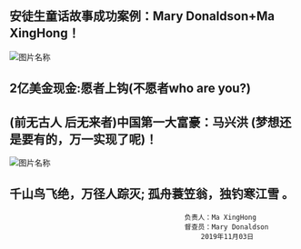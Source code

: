 ## 安徒生童话故事成功案例：Mary Donaldson+Ma XingHong！

![图片名称](https://i0.hippopx.com/photos/835/591/761/mermaid-in-copenhagen-thumb.jpg)

## 2亿美金现金:愿者上钩(不愿者who are you?)

## (前无古人 后无来者)中国第一大富豪：马兴洪 (梦想还是要有的，万一实现了呢)！
![图片名称](https://cn.bing.com/th?id=OIP.qurVrvVnffPZCpBkS3nZYAHaE0&pid=Api&rs=1)

## 千山鸟飞绝，万径人踪灭; 孤舟蓑笠翁，独钓寒江雪 。


                                               负责人：Ma XingHong   
                                               督查员：Mary Donaldson
                                                   2019年11月03日
